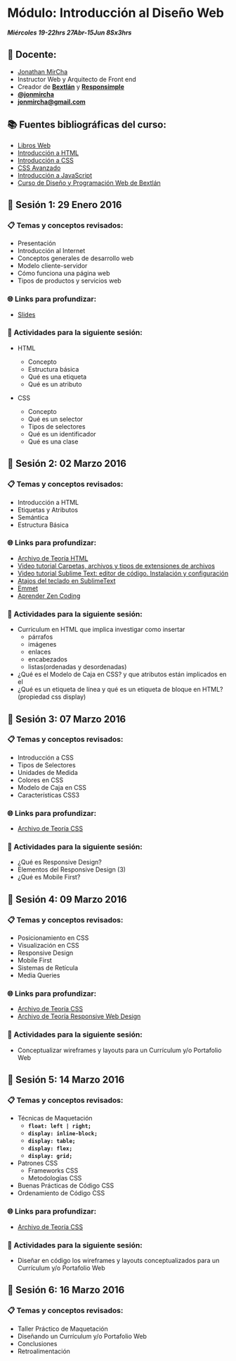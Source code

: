 # Módulo: Introducción al Diseño Web
***Miércoles 19-22hrs 27Abr-15Jun 8Sx3hrs***

## :bow: Docente:
* [Jonathan MirCha](http://jonmircha.com)
* Instructor Web y Arquitecto de Front end
* Creador de **[Bextlán](http://bextlan.com)** y **[Responsimple](http://jonmircha.github.io/responsimple/)**
* **[@jonmircha](https://twitter.com/jonmircha)**
* **[jonmircha@gmail.com](mailto:jonmircha@gmail.com)**

## :books: Fuentes bibliográficas del curso:
* [Libros Web](http://librosweb.es/)
* [Introducción a HTML](http://librosweb.es/libro/xhtml/)
* [Introducción a CSS](http://librosweb.es/libro/css/)
* [CSS Avanzado](http://librosweb.es/libro/css_avanzado/)
* [Introducción a JavaScript](http://librosweb.es/libro/javascript/)
* [Curso de Diseño y Programación Web de Bextlán](http://bextlan.com/cursos/web/)


## :school: Sesión 1: 29 Enero 2016

### :clipboard: Temas y conceptos revisados:

* Presentación
* Introducción al Internet
* Conceptos generales de desarrollo web
* Modelo cliente-servidor
* Cómo funciona una página web
* Tipos de productos y servicios web

### :globe_with_meridians: Links para profundizar:
* [Slides](http://jonmircha.github.io/slides-web/)

### :pencil: Actividades para la siguiente sesión: 
* HTML
	* Concepto
	* Estructura básica
	* Qué es una etiqueta
	* Qué es un atributo

* CSS
	* Concepto
	* Qué es un selector
	* Tipos de selectores
	* Qué es un identificador
	* Qué es una clase


## :school: Sesión 2: 02 Marzo 2016

### :clipboard: Temas y conceptos revisados:
* Introducción a HTML
* Etiquetas y Atributos
* Semántica
* Estructura Básica

### :globe_with_meridians: Links para profundizar:
* [Archivo de Teoría HTML](./teoria-html.md)
* [Video tutorial Carpetas, archivos y tipos de extensiones de archivos](http://www.youtube.com/watch?v=Jf0HZylzUeM)
* [Video tutorial Sublime Text: editor de código. Instalación y configuración](http://www.youtube.com/watch?v=UJdtLxhzJLg)
* [Atajos del teclado en SublimeText](http://falasco.org/sublime-text-2-cheat-sheet)
* [Emmet](http://emmet.io/)
* [Aprender Zen Coding](http://code.google.com/p/zen-coding/)

### :pencil: Actividades para la siguiente sesión: 
* Curriculum en HTML que implica investigar como insertar
	* párrafos
	* imágenes
	* enlaces
	* encabezados
	* listas(ordenadas y desordenadas)
* ¿Qué es el Modelo de Caja en CSS? y que atributos están implicados en el
* ¿Qué es un etiqueta de línea y qué es un etiqueta de bloque en HTML?(propiedad css display)


## :school: Sesión 3: 07 Marzo 2016

### :clipboard: Temas y conceptos revisados:
* Introducción a CSS
* Tipos de Selectores
* Unidades de Medida
* Colores en CSS
* Modelo de Caja en CSS
* Características CSS3

### :globe_with_meridians: Links para profundizar:
* [Archivo de Teoría CSS](./teoria-css.md)

### :pencil: Actividades para la siguiente sesión: 
* ¿Qué es Responsive Design?
* Elementos del Responsive Design (3)
* ¿Qué es Mobile First?


## :school: Sesión 4: 09 Marzo 2016

### :clipboard: Temas y conceptos revisados:
* Posicionamiento en CSS
* Visualización en CSS
* Responsive Design
* Mobile First
* Sistemas de Retícula
* Media Queries

### :globe_with_meridians: Links para profundizar:
* [Archivo de Teoría CSS](./teoria-css.md)
* [Archivo de Teoría Responsive Web Design](./teoria-rwd.md)

### :pencil: Actividades para la siguiente sesión: 
* Conceptualizar wireframes y layouts para un Currículum y/o Portafolio Web


## :school: Sesión 5: 14 Marzo 2016

### :clipboard: Temas y conceptos revisados:
* Técnicas de Maquetación
	* **`float: left | right;`**
	* **`display: inline-block;`**
	* **`display: table;`**
	* **`display: flex;`**
	* **`display: grid;`**
* Patrones CSS
	* Frameworks CSS
	* Metodologías CSS
* Buenas Prácticas de Código CSS
* Ordenamiento de Código CSS

### :globe_with_meridians: Links para profundizar:
* [Archivo de Teoría CSS](./teoria-css.md)

### :pencil: Actividades para la siguiente sesión: 
* Diseñar en código los wireframes y layouts conceptualizados para un Currículum y/o Portafolio Web


## :school: Sesión 6: 16 Marzo 2016

### :clipboard: Temas y conceptos revisados:
* Taller Práctico de Maquetación
* Diseñando un Currículum y/o Portafolio Web
* Conclusiones
* Retroalimentación